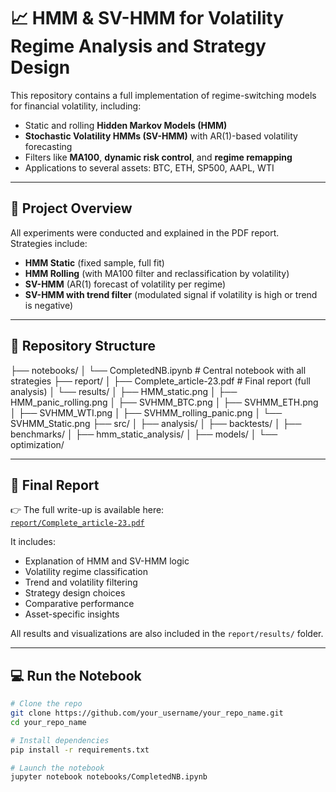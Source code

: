 # 📈 HMM & SV-HMM for Volatility Regime Analysis and Strategy Design

This repository contains a full implementation of regime-switching models for financial volatility, including:

- Static and rolling **Hidden Markov Models (HMM)**
- **Stochastic Volatility HMMs (SV-HMM)** with AR(1)-based volatility forecasting
- Filters like **MA100**, **dynamic risk control**, and **regime remapping**
- Applications to several assets: BTC, ETH, SP500, AAPL, WTI

---

## 🧠 Project Overview

All experiments were conducted and explained in the PDF report.  
Strategies include:

- **HMM Static** (fixed sample, full fit)
- **HMM Rolling** (with MA100 filter and reclassification by volatility)
- **SV-HMM** (AR(1) forecast of volatility per regime)
- **SV-HMM with trend filter** (modulated signal if volatility is high or trend is negative)

---

## 📁 Repository Structure

├── notebooks/
│ └── CompletedNB.ipynb # Central notebook with all strategies
├── report/
│ ├── Complete_article-23.pdf # Final report (full analysis)
│ └── results/
│ ├── HMM_static.png
│ ├── HMM_panic_rolling.png
│ ├── SVHMM_BTC.png
│ ├── SVHMM_ETH.png
│ ├── SVHMM_WTI.png
│ ├── SVHMM_rolling_panic.png
│ └── SVHMM_Static.png
├── src/
│ ├── analysis/
│ ├── backtests/
│ ├── benchmarks/
│ ├── hmm_static_analysis/
│ ├── models/
│ └── optimization/

---

## 📄 Final Report

👉 The full write-up is available here:  
[`report/Complete_article-23.pdf`](report/Complete_article-23.pdf)

It includes:

- Explanation of HMM and SV-HMM logic
- Volatility regime classification
- Trend and volatility filtering
- Strategy design choices
- Comparative performance
- Asset-specific insights

All results and visualizations are also included in the `report/results/` folder.

---

## 💻 Run the Notebook

```bash
# Clone the repo
git clone https://github.com/your_username/your_repo_name.git
cd your_repo_name

# Install dependencies
pip install -r requirements.txt

# Launch the notebook
jupyter notebook notebooks/CompletedNB.ipynb
```
